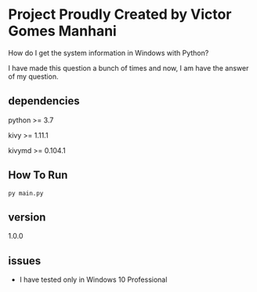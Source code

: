 # Project Proudly Created by Victor Gomes Manhani
How do I get the system information in Windows with Python?

I have made this question a bunch of times and now, I am have the answer of my question.


## dependencies
python >= 3.7

kivy >= 1.11.1

kivymd >= 0.104.1


## How To Run
```
py main.py
```

## version
1.0.0


## issues
 - I have tested only in Windows 10 Professional
